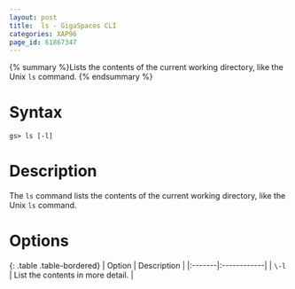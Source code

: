 ```yaml
---
layout: post
title:  ls - GigaSpaces CLI
categories: XAP96
page_id: 61867347
---
```


{% summary %}Lists the contents of the current working directory, like the Unix `ls` command. {% endsummary %}

# Syntax

    gs> ls [-l]

# Description

The `ls` command lists the contents of the current working directory, like the Unix `ls` command.

# Options

{: .table .table-bordered}
| Option | Description |
|:-------|:------------|
| `\-l` | List the contents in more detail. |
